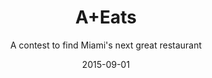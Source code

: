 ---
title: A+Eats
subtitle: A contest to find Miami's next great restaurant
layout: default
modal-id: 3
date: 2015-09-01
img: avenue.jpg
thumbnail: avenue-thumbnail.jpg
alt: A&Eats winner The Avenue's quail scotch eggs.
project-date: August to November 2015
project-url: https://thenewtropic.com/aeats-contest/
description:  When the developers of Miami's Arts + Entertainment District were looking to bring in a new restaurant concept, they knew they needed more than an ad. We designed A+Eats&#58; The Search for Miami's Next Great Restaurant — a public contest to give a year of rent-free space and buildout to a local restaurateur with a fresh concept. The New Tropic managed the submission and review process, backed by four months of content and social media engagement on Miami's growing food scene. More than 100 people applied, and more than 6,000 locals participated in the public voting process. We produced a livestreamed finale cookoff, where a winner was chosen by an expert panel. We reached more than 500,000 locals with the Arts + Entertainment District brand. 
---